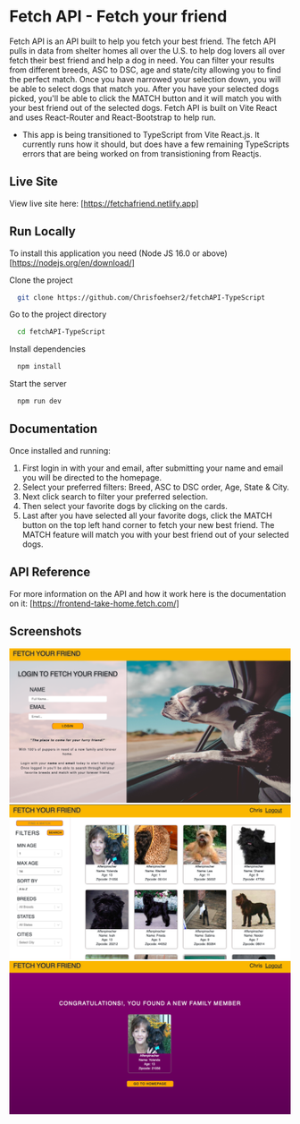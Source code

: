 # Fetch API - Fetch your friend

Fetch API is an API built to help you fetch your best friend. The fetch API pulls in data from shelter homes all over the U.S. to help dog lovers all over fetch their best friend and help a dog in need. You can filter your results from different breeds, ASC to DSC, age and state/city allowing you to find the perfect match. Once you have narrowed your selection down, you will be able to select dogs that match you. After you have your selected dogs picked, you'll be able to click the MATCH button and it will match you with your best friend out of the selected dogs. Fetch API is built on Vite React and uses React-Router and React-Bootstrap to help run.

- This app is being transitioned to TypeScript from Vite React.js. It currently runs how it should, but does have a few remaining TypeScripts errors that are being worked on from transistioning from Reactjs.

## Live Site

View live site here: [https://fetchafriend.netlify.app]

## Run Locally

To install this application you need
(Node JS 16.0 or above)[https://nodejs.org/en/download/]

Clone the project

```bash
  git clone https://github.com/Chrisfoehser2/fetchAPI-TypeScript
```

Go to the project directory

```bash
  cd fetchAPI-TypeScript
```

Install dependencies

```bash
  npm install
```

Start the server

```bash
  npm run dev
```

## Documentation

Once installed and running:

1. First login in with your and email, after submitting your name and email you will be directed to the homepage.
2. Select your preferred filters: Breed, ASC to DSC order, Age, State & City.
3. Next click search to filter your preferred selection.
4. Then select your favorite dogs by clicking on the cards.
5. Last after you have selected all your favorite dogs, click the MATCH button on the top left hand corner to fetch your new best friend. The MATCH feature will match you with your best friend out of your selected dogs.

## API Reference

For more information on the API and how it work here is the documentation on it: [https://frontend-take-home.fetch.com/]

## Screenshots

![App Screenshot](./public/images/loginScreen.png)
![App Screenshot](./public/images/homePage.png)
![App Screenshot](./public/images/matchFound.png)

